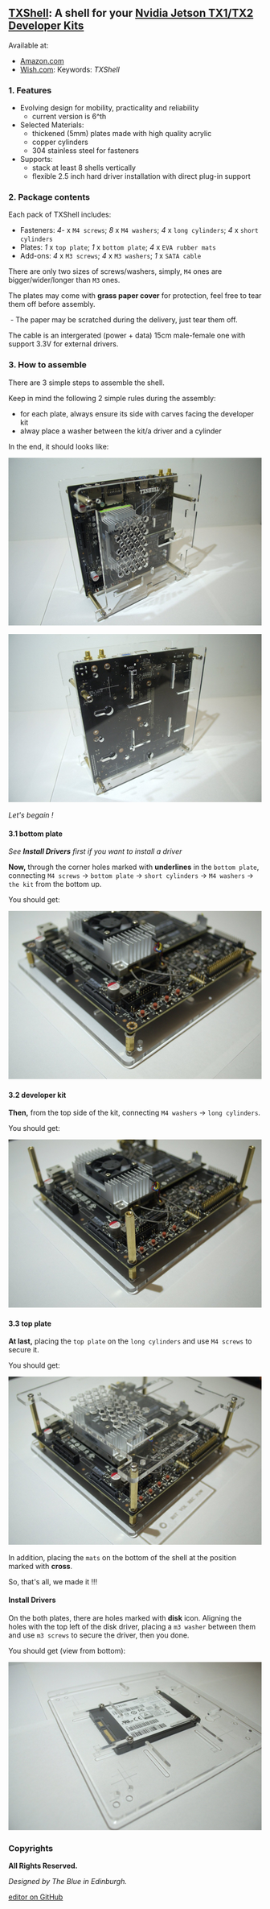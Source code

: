 ## [TXShell](https://txshell.github.io): A shell for your [Nvidia Jetson TX1/TX2 Developer Kits](http://www.nvidia.com/object/embedded-systems-dev-kits-modules.html)

Available at:

   - [Amazon.com](https://www.amazon.com/Jiangrui-Acrylic-Shell-Nvidia-Jetson/dp/B072VXYCRZ/)
   - [Wish.com](https://www.merchant.wish.com/): Keywords: _TXShell_

### 1. Features

  - Evolving design for mobility, practicality and reliability
    - current version is 6^th
  - Selected Materials:
    - thickened (5mm) plates made with high quality acrylic
    - copper cylinders
    - 304 stainless steel for fasteners
  - Supports:
    - stack at least 8 shells vertically
    - flexible 2.5 inch hard driver installation with direct plug-in support

### 2. Package contents
Each pack of TXShell includes:

   - Fasteners: _4_- x `M4 screws`; _8_ x `M4 washers`; _4_ x `long cylinders`; _4_ x `short cylinders`
   - Plates: _1_ x `top plate`; _1_ x `bottom plate`; _4_ x `EVA rubber mats`
   - Add-ons: _4_ x `M3 screws`; _4_ x `M3 washers`; _1_ x `SATA cable`

There are only two sizes of screws/washers, simply, `M4` ones are bigger/wider/longer than `M3` ones.

The plates may come with **grass paper  cover** for protection, feel free to tear them off before assembly.

​	- The paper may be scratched during the delivery, just tear them off. 

The cable is an intergerated (power + data) 15cm male-female one with support 3.3V for external drivers.


### 3. How to assemble
There are 3 simple steps to assemble the shell.

Keep in mind the following 2 simple rules during the assembly:
   - for each plate, always ensure its side with carves facing the developer kit
   - alway place a washer between the kit/a driver and a cylinder

In the end, it should looks like:

![](/imgs/txshell-done-front.jpg)

![](/imgs/txshell-done-back.jpg)

_Let's begain !_


#### 3.1 bottom plate
_See **Install Drivers** first if you want to install a driver_

**Now,** through the corner holes marked with **underlines** in the `bottom plate`, 
connecting `M4 screws` -> `bottom plate` -> `short cylinders` -> `M4 washers` -> `the kit` from the bottom up.

You should get:

![](/imgs/txshell-step1.jpg)


#### 3.2 developer kit

**Then,** from the top side of the kit, connecting `M4 washers` -> `long cylinders`.

You should get:

![](/imgs/txshell-step2.jpg)


#### 3.3 top plate
**At last,** placing the `top plate` on the `long cylinders` and use `M4 screws` to secure it.

You should get:

![](/imgs/txshell-step3.jpg)

In addition, placing the `mats` on the bottom of the shell at the position marked with **cross**.

So, that's all, we made it !!!

#### Install Drivers
On the both plates, there are holes marked with **disk** icon.
 Aligning the holes with the top left of the disk driver,
 placing a `m3 washer` between them and use `m3 screws` to secure the driver,
 then you done.

You should get (view from bottom):

![](/imgs/txshell-driver.jpg)


### Copyrights
**All Rights Reserved.**


_Designed by The Blue in Edinburgh._ 

[editor on GitHub](https://github.com/txshell/txshell.github.io/edit/master/index.md)
